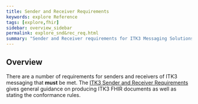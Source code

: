 ```yaml
---
title: Sender and Receiver Requirements
keywords: explore Reference
tags: [explore,fhir]
sidebar: overview_sidebar
permalink: explore_snd&rec_req.html
summary: "Sender and Receiver requirements for ITK3 Messaging Solutions."
---
```




## Overview ##

There are a number of requirements for senders and receivers of ITK3 messaging that **must** be met. The [ITK3 Sender and Receiver Requirements](https://nhsconnect.github.io/ITK3-FHIR-Messaging-Distribution/explore_snd&rec_req.html) gives general guidance on producing ITK3 FHIR documents as well as stating the conformance rules. 






